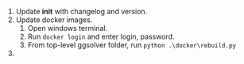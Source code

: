 1. Update __init__ with changelog and version. 
2. Update docker images. 
   1. Open windows terminal. 
   2. Run `docker login` and enter login, password. 
   3. From top-level ggsolver folder, run `python .\docker\rebuild.py`
3. 